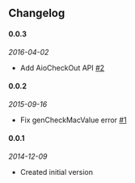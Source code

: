 ## Changelog
#### 0.0.3
_2016-04-02_
 * Add AioCheckOut API [#2](https://github.com/CalvertYang/node-allpay/pull/2)

#### 0.0.2
_2015-09-16_
 * Fix genCheckMacValue error [#1](https://github.com/CalvertYang/node-allpay/pull/1)

#### 0.0.1
_2014-12-09_
 * Created initial version
